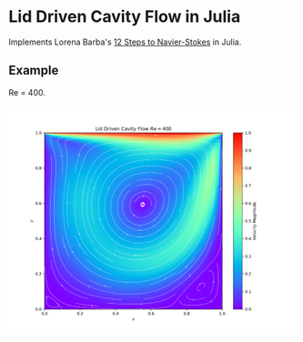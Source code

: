 # Lid Driven Cavity Flow in Julia

Implements Lorena Barba's [12 Steps to Navier-Stokes](https://lorenabarba.com/blog/cfd-python-12-steps-to-navier-stokes/) in Julia.

## Example

Re = 400.

![Re = 400 case](result.png)